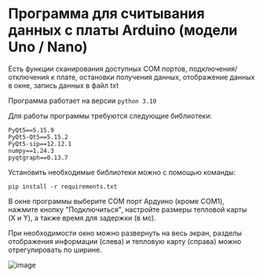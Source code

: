 # Программа для считывания данных с платы Arduino (модели Uno / Nano)

Есть функции сканирования доступных COM портов, подключения/отключения к плате, остановки получения данных, отображение данных в окне, запись данных в файл txt

Программа работает на версии ```python 3.10```

Для работы программы требуются следующие библиотеки:
```requirements
PyQt5==5.15.9
PyQt5-Qt5==5.15.2
PyQt5-sip==12.12.1
numpy==1.24.3
pyqtgraph==0.13.7
```

Установить необходимые библиотеки можно с помощью команды:
```
pip install -r requirements.txt
```

В окне программы выберите COM порт Ардуино (кроме COM1), нажмите кнопку "Подключиться", настройте размеры тепловой карты (X и Y), а также время для задержки (в мс).

При необходимости окно можно развернуть на весь экран, разделы отображения информации (слева) и тепловую карту (справа) можно отрегулировать по ширине.

![image](https://github.com/user-attachments/assets/2e1ed466-f9c2-4fd4-95e4-17115ec7cfbc)
